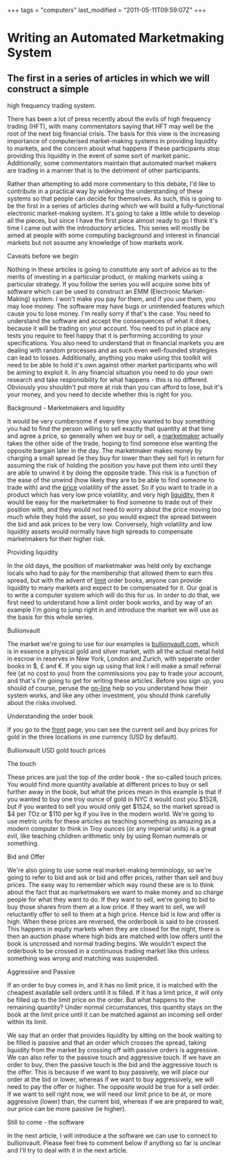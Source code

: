 +++
tags = "computers"
last_modified = "2011-05-11T09:59:07Z"
+++
# Writing an Automated Marketmaking System

## The first in a series of articles in which we will construct a simple
high frequency trading system.

There has been a lot of press recently about the evils of high
frequency trading (HFT), with many commentators saying that HFT may
well be the root of the next big financial crisis. The basis for this
view is the increasing importance of computerised market-making systems
in providing liquidity to markets, and the concern about what happens
if these participants stop providing this liquidity in the event of
some sort of market panic. Additionally, some commentators maintain
that automated market makers are trading in a manner that is to the
detriment of other participants.

Rather than attempting to add more commentary to this debate, I'd like
to contribute in a practical way by widening the understanding of these
systems so that people can decide for themselves. As such, this is
going to be the first in a series of articles during which we will
build a fully-functional electronic market-making system. It's going to
take a little while to develop all the pieces, but since I have the
first piece almost ready to go I think it's time I came out with the
introductory articles. This series will mostly be aimed at people with
some computing background and interest in financial markets but not
assume any knowledge of how markets work.

Caveats before we begin

Nothing in these articles is going to constitute any sort of advice as
to the merits of investing in a particular product, or making markets
using a particular strategy. If you follow the series you will acquire
some bits of software which can be used to construct an EMM (Electronic
Market-Making) system. I won't make you pay for them, and if you use
them, you may lose money. The software may have bugs or unintended
features which cause you to lose money. I'm really sorry if that's the
case. You need to understand the software and accept the consequences
of what it does, because it will be trading on your account. You need
to put in place any tests you require to feel happy that it is
performing according to your specifications. You also need to
understand that in financial markets you are dealing with random
processes and as such even well-founded strategies can lead to losses.
Additionally, anything you make using this toolkit will need to be able
to hold it's own against other market participants who will be aiming
to exploit it. In any financial situation you need to do your own
research and take responsibility for what happens - this is no
different. Obviously you shouldn't put more at risk than you can afford
to lose, but it's your money, and you need to decide whether this is
right for you.

Background - Marketmakers and liquidity

It would be very cumbersome if every time you wanted to buy something
you had to find the person willing to sell exactly that quantity at
that time and agree a price, so generally when we buy or sell, a
[marketmaker][5] actually takes the other side of the trade, hoping to
find someone else wanting the opposite bargain later in the day. The
marketmaker makes money by charging a small spread (ie they buy for
lower than they sell for) in return for assuming the risk of holding
the position you have put them into until they are able to unwind it by
doing the opposite trade. This risk is a function of the ease of the
unwind (how likely they are to be able to find someone to trade with)
and the [price][6] volatility of the asset. So if you want to trade in a
product which has very low price volatility, and very high
[liquidity,][7] then it would be easy for the marketmaker to find someone
to trade out of their position with, and they would not need to worry
about the price moving too much while they hold the asset, so you would
expect the spread between the bid and ask prices to be very low.
Conversely, high volatility and low liquidity assets would normally
have high spreads to compensate marketmakers for their higher risk.

Providing liquidity

In the old days, the position of marketmaker was held only by exchange
locals who had to pay for the membership that allowed them to earn this
spread, but with the advent of [limit][8] order books, anyone can provide
liquidity to many markets and expect to be compensated for it. Our goal
is to write a computer system which will do this for us. In order to do
that, we first need to understand how a limit order book works, and by
way of an example I'm going to jump right in and introduce the market
we will use as the basis for this whole series.

Bullionvault

The market we're going to use for our examples is [bullionvault.com,][9]
which is in essence a physical gold and silver market, with all the
actual metal held in escrow in reserves in New York, London and Zurich,
with seperate order books in $, £ and €. If you sign up using that link
I will make a small referral fee (at no cost to you) from the
commissions you pay to trade your account, and that's I'm going to get
for writing these articles. Before you sign up, you should of course,
peruse the [on-line][10] help so you understand how their system works,
and like any other investment, you should think carefully about the
risks involved.

Understanding the order book

If you go to the [front][11] page, you can see the current sell and buy
prices for gold in the three locations in one currency (USD by
default).

Bullionvault USD gold touch prices

The touch

These prices are just the top of the order book - the so-called touch
prices. You would find more quantity available at different prices to
buy or sell further away in the book, but what the prices mean in this
example is that if you wanted to buy one troy ounce of gold in NYC it
would cost you $1528, but if you wanted to sell you would only get
$1524, so the market spread is $4 per TOz or $110 per kg if you live in
the modern world. We're going to use metric units for these articles as
teaching something as amazing as a modern computer to think in Troy
ounces (or any imperial units) is a great evil, like teaching children
arithmetic only by using Roman numerals or something.

Bid and Offer

We're also going to use some real market-making terminology, so we're
going to refer to bid and ask or bid and offer prices, rather than sell
and buy prices. The easy way to remember which way round these are is
to think about the fact that as marketmakers we want to make money and
so charge people for what they want to do. If they want to sell, we're
going to bid to buy those shares from them at a low price. If they want
to sell, we will reluctantly offer to sell to them at a high price.
Hence bid is low and offer is high. When these prices are reversed, the
orderbook is said to be crossed. This happens in equity markets when
they are closed for the night, there is then an auction phase where
high bids are matched with low offers until the book is uncrossed and
normal trading begins. We wouldn't expect the orderbook to be crossed
in a continuous trading market like this unless something was wrong and
matching was suspended.

Aggressive and Passive

If an order to buy comes in, and it has no limit price, it is matched
with the cheapest available sell orders until it is filled. If it has a
limit price, it will only be filled up to the limit price on the order.
But what happens to the remaining quantity? Under normal circumstances,
this quantity stays on the book at the limit price until it can be
matched against an incoming sell order within its limit.

We say that an order that provides liquidity by sitting on the book
waiting to be filled is passive and that an order which crosses the
spread, taking liquidity from the market by crossing off with passive
orders is aggressive. We can also refer to the passive touch and
aggressive touch. If we have an order to buy, then the passive touch is
the bid and the aggressive touch is the offer. This is because if we
want to buy passively, we will place our order at the bid or lower,
whereas if we want to buy aggressively, we will need to pay the offer
or higher. The opposite would be true for a sell order. If we want to
sell right now, we will need our limit price to be at, or more
aggressive (lower) than, the current bid, whereas if we are prepared to
wait, our price can be more passive (ie higher).

Still to come - the software

In the next article, I will introduce a the software we can use to
connect to bullionvault. Please feel free to comment below if anything
so far is unclear and I'll try to deal with it in the next article.

[1]: http://www.uncarved.com/articles/mm_1
[2]: http://www.uncarved.com/
[3]: http://www.uncarved.com/articles/contact
[4]: http://www.uncarved.com/login/
[5]: http://www.investopedia.com/terms/m/marketmaker.asp
[6]: http://www.investopedia.com/terms/v/volatility.asp
[7]: http://www.investopedia.com/terms/l/liquidity.asp
[8]: http://www.investopedia.com/terms/l/limitorderbook.asp
[9]: http://www.bullionvault.com/#HUNTSE
[10]: http://www.bullionvault.com/help/index.do
[11]: http://www.bullionvault.com/#HUNTSE
[12]: http://www.uncarved.com/tags/computers
[13]: mailto:sean@uncarved.com
[14]: http://creativecommons.org/licenses/by-sa/4.0/
